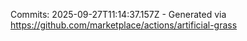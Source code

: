 Commits: 2025-09-27T11:14:37.157Z - Generated via https://github.com/marketplace/actions/artificial-grass
<br>
